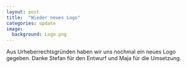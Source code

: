 ```yaml
---
layout: post
title:  "Wieder neues Logo"
categories: update
image:
  background: Logo.png
---
```

Aus Urheberrechtsgründen haben wir uns nochmal ein neues Logo gegeben. Danke Stefan für den Entwurf und Maja für die Umsetzung.
